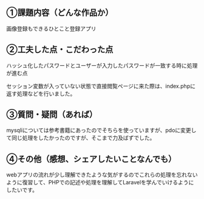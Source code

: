 ## ①課題内容（どんな作品か）
画像登録もできるひとこと登録アプリ

## ②工夫した点・こだわった点
ハッシュ化したパスワードとユーザーが入力したパスワードが一致する時に処理が進む点

セッション変数が入っていない状態で直接閲覧ページに来た際は、index.phpに返す処理などを行いました。

## ③質問・疑問（あれば）
mysqliについては参考書籍にあったのでそちらを使っていますが、pdoに変更して同じ処理をしたかったのですが、そこまで力及ばずでした。


## ④その他（感想、シェアしたいことなんでも）
webアプリの流れが少し理解できたような気がするのでこれらの処理を忘れないように復習して、PHPでの記述や処理を理解してLaravelを学んでいけるようにしたいです。


